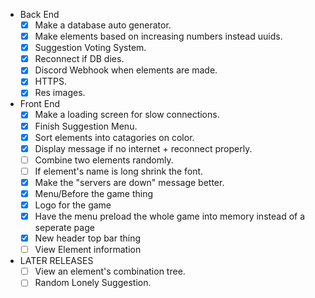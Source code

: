 - Back End
    - [X] Make a database auto generator.
    - [X] Make elements based on increasing numbers instead uuids.
    - [X] Suggestion Voting System.
    - [X] Reconnect if DB dies.
    - [X] Discord Webhook when elements are made.
    - [X] HTTPS.
    - [X] Res images.
- Front End
    - [X] Make a loading screen for slow connections.
    - [X] Finish Suggestion Menu.
    - [X] Sort elements into catagories on color.
    - [X] Display message if no internet + reconnect properly.
    - [ ] Combine two elements randomly.
    - [ ] If element's name is long shrink the font.
    - [X] Make the "servers are down" message better.
    - [X] Menu/Before the game thing
    - [X] Logo for the game
    - [X] Have the menu preload the whole game into memory
          instead of a seperate page
    - [X] New header top bar thing
    - [ ] View Element information

- LATER RELEASES
    - [ ] View an element's combination tree.
    - [ ] Random Lonely Suggestion.
